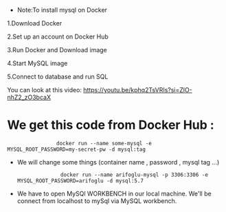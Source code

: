 * Note:To install mysql on Docker

1.Download Docker 

2.Set up an account on Docker Hub

3.Run Docker and Download image

4.Start MySQL image

5.Connect to database and run SQL

You can look at this video: https://youtu.be/kphq2TsVRIs?si=ZlO-nhZ2_zO3bcaX

# We get this code from Docker Hub :

                    docker run --name some-mysql -e MYSQL_ROOT_PASSWORD=my-secret-pw -d mysql:tag

* We will change some things (container name , password , mysql tag ...)   

                    docker run --name arifoglu-mysql -p 3306:3306 -e MYSQL_ROOT_PASSWORD=arifoglu -d mysql:5.7

* We have to open MySQl WORKBENCH in our local machine.
We'll be connect from localhost to mySql via MySQL workbench.                    